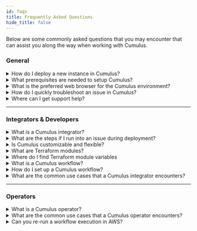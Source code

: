 ```yaml
---
id: faqs
title: Frequently Asked Questions
hide_title: false
---
```


Below are some commonly asked questions that you may encounter that can assist you along the way when working with Cumulus.

### General

<details>
  <summary>How do I deploy a new instance in Cumulus?</summary>

  Answer: For steps on the Cumulus deployment process go to [How to Deploy Cumulus](deployment).
</details>

<details>
  <summary>What prerequisites are needed to setup Cumulus?</summary>

  Answer: You will need access to the AWS console and an [Earthdata login](https://urs.earthdata.nasa.gov/) before you can deploy Cumulus.
</details>

<details>
  <summary>What is the preferred web browser for the Cumulus environment?</summary>

  Answer: Our preferred web browser is the latest version of [Google Chrome](https://www.google.com/chrome/).
</details>

<details>
  <summary>How do I quickly troubleshoot an issue in Cumulus?</summary>

  Answer: To troubleshoot and fix issues in Cumulus reference our recommended solutions in [Troubleshooting Cumulus](troubleshooting).
</details>

<details>
  <summary>Where can I get support help?</summary>

  Answer: The following options are available for assistance:

* Cumulus: Outside NASA users should file a GitHub issue and inside NASA users should file a JIRA issue.
* AWS: You can create a case in the [AWS Support Center](https://console.aws.amazon.com/support/home), accessible via your AWS Console.

</details>

---

### Integrators & Developers

<details>
  <summary>What is a Cumulus integrator?</summary>

  Answer: Those who are working within Cumulus and AWS for deployments and to manage workflows. They may perform the following functions:

* Configure and deploy Cumulus to the AWS environment
* Configure Cumulus workflows
* Write custom workflow tasks

</details>

<details>
  <summary>What are the steps if I run into an issue during deployment?</summary>

  Answer: If you encounter an issue with your deployment go to the [Troubleshooting Deployment](../troubleshooting/troubleshooting-deployment) guide.
</details>

<details>
  <summary>Is Cumulus customizable and flexible?</summary>

  Answer: Yes. Cumulus is a modular architecture that allows you to decide which components that you want/need to deploy. These components are maintained as Terraform modules.
</details>

<details>
  <summary>What are Terraform modules?</summary>

  Answer: They are modules that are composed to create a Cumulus deployment, which gives integrators the flexibility to choose the components of Cumulus that want/need. To view Cumulus maintained modules or steps on how to create a module go to [Terraform modules](https://github.com/nasa/cumulus/tree/master/tf-modules).
</details>

<details>
  <summary>Where do I find Terraform module variables</summary>

  Answer: Go [here](https://github.com/nasa/cumulus/blob/master/tf-modules/cumulus/variables.tf) for a list of Cumulus maintained variables.
</details>

<details>
  <summary>What is a Cumulus workflow?</summary>

  Answer: A workflow is a provider-configured set of steps that describe the process to ingest data. Workflows are defined using [AWS Step Functions](https://docs.aws.amazon.com/step-functions/index.html). For more details, we suggest visiting [here](workflows).
</details>

<details>
  <summary>How do I set up a Cumulus workflow?</summary>

  Answer: You will need to create a provider, have an associated collection (add a new one), and generate a new rule first. Then you can set up a Cumulus workflow by following these steps [here](workflows/developing-a-cumulus-workflow).
</details>

<details>
  <summary>What are the common use cases that a Cumulus integrator encounters?</summary>

  Answer: The following are some examples of possible use cases you may see:

* [Creating Cumulus Data Management Types](configuration/data-management-types)
* [Workflow: Add New Lambda](integrator-guide/workflow-add-new-lambda)
* [Workflow: Troubleshoot Failed Step(s)](integrator-guide/workflow-ts-failed-step)

</details>

---

### Operators

<details>
  <summary>What is a Cumulus operator?</summary>

  Answer: Those that ingests, archives, and troubleshoots datasets (called collections in Cumulus). Your daily activities might include but not limited to the following:

* Ingesting datasets
* Maintaining historical data ingest
* Starting and stopping data handlers
* Managing collections
* Managing provider definitions
* Creating, enabling, and disabling rules
* Investigating errors for granules and deleting or re-ingesting granules
* Investigating errors in executions and isolating failed workflow step(s)

</details>

<details>
  <summary>What are the common use cases that a Cumulus operator encounters?</summary>

  Answer: The following are some examples of possible use cases you may see:

* [Kinesis Stream For Ingest](../operator-docs/kinesis-stream-for-ingest)
* [Create Rule In Cumulus](../operator-docs/create-rule-in-cumulus)
* [Granule Workflows](../operator-docs/granule-workflows)

</details>

<details>
  <summary>Can you re-run a workflow execution in AWS?</summary>

  Answer: Yes. For steps on how to re-run a workflow execution go to [Re-running workflow executions](troubleshooting/rerunning-workflow-executions) in the [Cumulus Operator Docs](operator-docs/about-operator-docs).
</details>
